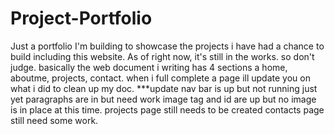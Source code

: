 # Project-Portfolio
Just a portfolio I'm building to showcase the projects i have had a chance to build including this website. As of right now, it's still in the works. so don't judge. basically the web document i writing has 4 sections a home, aboutme, projects, contact. when i full complete a page ill update you on what i did to clean up my doc. 
***update 
nav bar is up but not running just yet 
paragraphs are in but need work
image tag and id are up but no image is in place at this time. 
projects page still needs to be created 
contacts page still need some work. 

